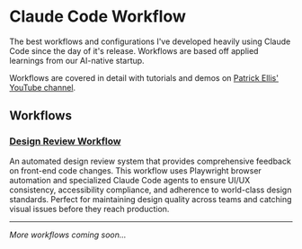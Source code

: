 # Claude Code Workflow
The best workflows and configurations I've developed heavily using Claude Code since the day of it's release. Workflows are based off applied learnings from our AI-native startup. 

Workflows are covered in detail with tutorials and demos on [Patrick Ellis' YouTube channel](https://www.youtube.com/@PatrickOakleyEllis).

## Workflows

### [Design Review Workflow](./design-review/)
An automated design review system that provides comprehensive feedback on front-end code changes. This workflow uses Playwright browser automation and specialized Claude Code agents to ensure UI/UX consistency, accessibility compliance, and adherence to world-class design standards. Perfect for maintaining design quality across teams and catching visual issues before they reach production.

---

*More workflows coming soon...*
